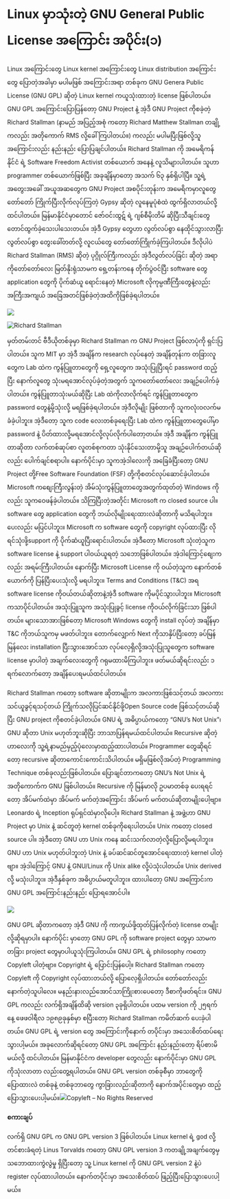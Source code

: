 # Linux မှာသုံးတဲ့ GNU General Public License အကြောင်း အပိုင်း\(၁\)

Linux အကြောင်းတွေ Linux kernel အကြောင်းတွေ Linux distribution အကြောင်းတွေ ပြောတဲ့အခါမှာ မပါမဖြစ် အကြောင်းအရာ တစ်ခုက GNU Genera Public License \(GNU GPL\) ဆိုတဲ့ Linux kernel ကယူသုံးထားတဲ့ license ဖြစ်ပါတယ်။ GNU GPL အကြောင်းပြောပြန်တော့ GNU Project နဲ့ အဲ့ဒီ GNU Project ကိုစခဲ့တဲ့ Richard Stallman \(နာမည် အပြည့်အစုံ ကတော့ Richard Matthew Stallman တချို့ကလည်း အတိုကောက် RMS လို့ခေါ်ကြပါတယ်။\) ကလည်း မပါမပြီးဖြစ်လို့သူအကြောင်းလည်း နည်းနည်း ပြောပြချင်ပါတယ်။ Richard Stallman ကို အမေရိကန်နိုင်ငံ ရဲ့ Software Freedom Activist တစ်ယောက် အနေနဲ့ လူသိများပါတယ်။ သူဟာ programmer တစ်ယောက်ဖြစ်ပြီး အခုချိန်မှာတော့ အသက် ၆၃ နှစ်ရှိပါပြီ။ သူ့ရဲ့ အတွေးအခေါ် အယူအဆတွေက GNU Project အစပိုင်းတုန်းက အမေရိကမှာလူတွေတော်တော် ကြိုက်ပြီးလိုက်လုပ်ကြတဲ့ Gypsy ဆိုတဲ့ လူနေမူပုံစံထဲ ထွက်ရှိလာတယ်လို့ထင်ပါတယ်။ မြန်မာနိုင်ငံမှာတောင် ဇော်ဝင်းထွဋ် ရဲ့ ဂျစ်စီမိုးတိမ် ဆိုပြီးသီချင်းတွေတောင်ထွက်ခဲ့သေးပါသေးတယ်။ အဲ့ဒီ Gypsy တွေဟာ လွတ်လပ်စွာ နေထိုင်သွားလာပြီး လွတ်လပ်စွာ တွေးခေါ်တတ်လို့ လူငယ်တွေ တော်တော်ကြိုက်ခဲ့ကြပါတယ်။ ဒီလိုပါပဲ Richard Stallman \(RMS\) ဆိုတဲ့ ပုဂ္ဂိုလ်ကြီးကလည်း အဲ့ဒီလွတ်လပ်ခြင်း ဆိုတဲ့ အရာကိုတော်တော်လေး မြတ်နိုးရုံသာမက ရှေ့တန်းကနေ တိုက်ပွဲဝင်ပြီး software တွေ application တွေကို ပိုက်ဆံယူ ရောင်းနေတဲ့ Microsoft လိုကုမ္ပဏီကြီးတွေနဲ့လည်း အကြီးအကျယ် အခြေအတင်ဖြစ်ခဲ့တဲ့အထိကိုဖြစ်ခဲ့ရပါတယ်။

![](https://itmatic101.files.wordpress.com/2019/09/3eb13-gplv3_logo.svg_.png?w=660)

![Richard Stallman](https://itmatic101.files.wordpress.com/2019/09/ec8fe-rms.jpg?w=660)

မှတ်တမ်းတင် ဗီဒီယိုတစ်ခုမှာ Richard Stallman က GNU Project ဖြစ်လာပုံကို ရှင်းပြပါတယ်။ သူက MIT မှာ အဲ့ဒီ အချိန်က research လုပ်နေတဲ့ အချိန်တုန်းက တခြားလူတွေက Lab ထဲက ကွန်ပြူတာတွေကို ရှေ့လူတွေက အသုံးပြုပြီးရင် password ထည့်ပြီး နောက်လူတွေ သုံးမရအောင်လုပ်ခဲ့တဲ့အတွက် သူကတော်တော်လေး အချဉ်ပေါက်ခဲ့ပါတယ်။ ကွန်ပြူတာသုံးမယ်ဆိုပြီး Lab ထဲကိုလာလိုက်ရင် ကွန်ပြူတာတွေက password တွေနဲ့မို့သုံးလို့ မရဖြစ်ခဲ့ရပါတယ်။ အဲ့ဒီလိုမျိုး ဖြစ်တာကို သူကလုံးဝလက်မခံခဲ့ပါဘူး။ အဲ့ဒီတော့ သူက code လေးတစ်ခုရေးပြီး Lab ထဲက ကွန်ပြူတာတွေပေါ်မှာ password နဲ့ ပိတ်ထားလို့မရအောင်လို့လုပ်လိုက်ပါတော့တယ်။ အဲ့ဒီ အချိန်က ကွန်ပြူတာဆိုတာ လက်တစ်ဆုပ်စာ လူတစ်စုကတာ သုံးနိုင်သေးတာမို့သူ အချဉ်ပေါက်တယ်ဆိုလည်း ပေါက်ချင်စရာပါ။ နောက်ပိုင်းမှာ သူကအဲ့ဒါလေးကို အခြေခံပြီးတော့ GNU Project တို့Free Software Foundation \(FSF\) တို့ကိုစတင်လုပ်ဆောင်ခဲ့ပါတယ်။ Microsoft ကစျေးကြီးလွန်းတဲ့ အိမ်သုံးကွန်ပြူတာတွေအတွက်ထုတ်တဲ့ Windows ကိုလည်း သူကဝေဖန်ခဲ့ပါတယ်။ သိကြပြီးတဲ့အတိုင်း Microsoft က closed source ပါ။ software တွေ application တွေကို ဘယ်လိုမျိုးရေးထားလဲဆိုတာကို မသိရပါဘူး။ ပေးလည်း မပြင်ပါဘူး။ Microsoft က software တွေကို copyright လုပ်ထားပြီး လိုရင်သုံးဖို့support ကို ပိုက်ဆံယူပြီးရောင်းပါတယ်။ အဲ့ဒီတော့ Microsoft သုံးတဲ့သူက software license နဲ့ support ပါဝယ်ယူရတဲ့ သဘောဖြစ်ပါတယ်။ အဲ့ဒါကြောင့်စျေးကလည်း အရမ်းကြီးပါတယ်။ နောက်ပြီး Microsoft License ကို ဝယ်တဲ့သူက နောက်တစ်ယောက်ကို ပြန်ပြီးပေးသုံးလို့ မရပါဘူး။ Terms and Conditions \(T&C\) အရ software license ကိုဝယ်တယ်ဆိုတာနဲ့အဲ့ဒီ software ကိုမပိုင်သွားပါဘူး။ Microsoft ကသာပိုင်ပါတယ်။ အသုံးပြူသူက အသုံးပြုခွင့် license ကိုဝယ်လိုက်ခြင်းသာ ဖြစ်ပါတယ်။ များသောအားဖြစ်တော့ Microsoft Windows တွေကို install လုပ်တဲ့ အချိန်မှာ T&C ကိုဘယ်သူကမှ မဖတ်ပါဘူး။ တောက်လျှောက် Next ကိုသာနှိပ်ပြီးတော့ ခပ်မြန်မြန်လေး installation ပြီးသွားအောင်သာ လုပ်လေ့ရှိလို့အသုံးပြုသူတွေက software license မှာပါတဲ့ အချက်လေးတွေကို ဂရုမထားမိကြပါဘူး။ ဖတ်မယ်ဆိုရင်းလည်း ၁ ရက်လောက်တော့ အချိန်ပေးရမယ်ထင်ပါတယ်။

Richard Stallman ကတော့ software ဆိုတာမျိုးက အလကားဖြစ်သင့်တယ် အလကားသင်ယူခွင့်ရသင့်တယ် ကြိုက်သလိုပြင်ဆင်နိုင်ဖို့Open Source code ဖြစ်သင့်တယ်ဆိုပြီး GNU project ကိုစတင်ခဲ့ပါတယ်။ GNU ရဲ့ အဓိပ္ပာယ်ကတော့ “GNU’s Not Unix”၊ GNU ဆိုတာ Unix မဟုတ်ဘူးဆိုပြီး ဘာသာပြန်ရမယ်ထင်ပါတယ်။ Recursive ဆိုတဲ့ဟာလေးကို သူ့ရဲ့နာမည်မှည့်ပုံလေးမှာထည့်ထားပါတယ်။ Programmer တွေဆိုရင်တော့ recursive ဆိုတာကောင်းကောင်းသိပါတယ်။ မရှိမဖြစ်လိုအပ်တဲ့ Programming Technique တစ်ခုလည်းဖြစ်ပါတယ်။ ပြောချင်တာကတော့ GNU’s Not Unix ရဲ့ အတိုကောက်က GNU ဖြစ်ပါတယ်။ Recursive ကို မြန်မာလို ဥပမာတစ်ခု ပေးရရင်တော့ အိပ်မက်ထဲမှာ အိပ်မက် မက်တဲ့အကြောင်း အိပ်မက် မက်တယ်ဆိုတာမျိုးပေါ့ဗျာ။ Leonardo ရဲ့ Inception ရုပ်ရှင်ထဲမှာလိုပေါ့။ Richard Stallman နဲ့ အဖွဲ့ဟာ GNU Project မှာ Unix နဲ့ ဆင်တူတဲ့ kernel တစ်ခုကိုရေးပါတယ်။ Unix ကတော့ closed source ပါ။ အဲ့ဒီတော့ GNU ဟာ Unix ကနေ ဆင်းသက်လာတဲ့လို့ပြောလို့မရပါဘူး။ GNU ဟာ Unix မဟုတ်ပါဘူးတဲ့ Unix နဲ့ ခပ်ဆင်ဆင်တူအောင်ရေးထားတဲ့ kernel ပါတဲ့ဗျာ။ အဲ့ဒါကြောင့် GNU နဲ့ GNU/Linux ကို Unix alike လို့ပဲသုံးပါတယ်။ Unix derived လို့ မသုံးပါဘူး။ အဲ့ဒီနှစ်ခုက အဓိပ္ပာယ်မတူပါဘူး။ ထားပါတော့ GNU အကြောင်းက GNU GPL အကြောင်းနည်းနည်း ပြောရအောင်ပါ။

![](https://itmatic101.files.wordpress.com/2019/09/cb5d4-inception_2010_theatrical_poster.jpg?w=660)

GNU GPL ဆိုတာကတော့ အဲ့ဒီ GNU ကို ကာကွယ်ဖို့ထုတ်ပြန်လိုက်တဲ့ license တမျိုး လို့ဆိုရမှာပါ။ နောက်ပိုင်း မှာတော့ GNU GPL ကို software project တွေမှာ သာမက တခြား project တွေမှာပါယူသုံးကြပါတယ်။ GNU GPL ရဲ့ philosophy ကတော့ Copyleft ပါတဲ့ဗျာ။ Copyright ရဲ့ ပြောင်းပြန်ပေါ့။ Richard Stallman ကတော့ Copyleft ကို Copyright လုပ်ထားတယ်လို့  ပြောလေ့ရှိပါတယ်။ တော်တော်လည်းနောက်တဲ့သူပါလေ။ မနည်းနားလည်အောင်သာကြိုးစားပေတော့ ဒီစာကိုဖတ်ရင်း။ GNU GPL ကလည်း လက်ရှိအချိန်ထိဆို version ၃ခုရှိပါတယ်။ ပထမ version ကို ၂၅ရက်နေ့ ဖေဖဝါရီလ ၁၉၈၉ခုနှစ်မှာ စပြီးတော့ Richard Stallman ကမိတ်ဆက် ပေးခဲ့ပါတယ်။ GNU GPL ရဲ့ version တွေ အကြောင်းကိုနောက် တပိုင်းမှာ အသေးစိတ်ထပ်ရေးသွားပါ့မယ်။ အခုလောက်ဆိုရင်တော့ GNU GPL အကြောင်း နည်းနည်းတော့ ရိပ်စားမိမယ်လို့ ထင်ပါတယ်။ မြန်မာနိုင်ငံက developer တွေလည်း နောက်ပိုင်းမှာ GNU GPL ကိုသုံးလာတာ လည်းတွေ့ရပါတယ်။ GNU GPL version တစ်ခုစီမှာ ဘာတွေကိုပြောထားလဲ တစ်ခုနဲ့ တစ်ခုဘာတွေ ကွာခြားလည်းဆိုတာကို နောက်အပိုင်းတွေမှာ ထည့်ပြောသွားပေးပါ့မယ်။![](https://www.itmatic101.com/wp-content/uploads/2017/01/Copyleft.svg_-150x150.png)Copyleft – No Rights Reserved

**စကားချပ်**

လက်ရှိ GNU GPL က GNU GPL version 3 ဖြစ်ပါတယ်။ Linux kernel ရဲ့  god လို့တင်စားခံရတဲ့ Linus Torvalds ကတော့ GNU GPL version 3 ကတချို့အချက်တွေမှ သဘောထားကွဲလွဲမှု ရှိပြီးတော့ သူ့ Linux kernel ကို GNU GPL version 2 နဲ့ပဲ register လုပ်ထားပါတယ်။ နောက်တပိုင်းမှာ အသေးစိတ်ထပ် ဖြည့်ပြီးပြောသွားပေးပါ့မယ်။

